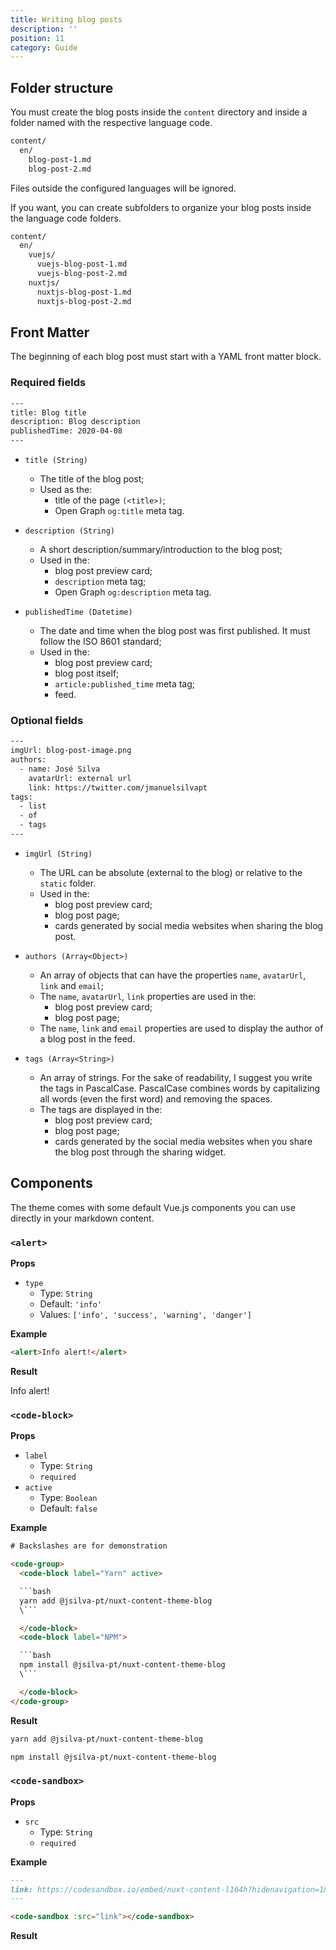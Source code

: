 ```yaml
---
title: Writing blog posts
description: ''
position: 11
category: Guide
---
```


## Folder structure

You must create the blog posts inside the `content` directory and inside a folder named with the respective language code.

```bash
content/
  en/
    blog-post-1.md
    blog-post-2.md
```

Files outside the configured languages will be ignored.

If you want, you can create subfolders to organize your blog posts inside the language code folders.

```bash
content/
  en/
    vuejs/
      vuejs-blog-post-1.md
      vuejs-blog-post-2.md
    nuxtjs/
      nuxtjs-blog-post-1.md
      nuxtjs-blog-post-2.md
```

## Front Matter

The beginning of each blog post must start with a YAML front matter block.

### Required fields

```bash
---
title: Blog title
description: Blog description
publishedTime: 2020-04-08
---
```

- `title (String)`
  - The title of the blog post;
  - Used as the:
    - title of the page `(<title>)`;
    - Open Graph `og:title` meta tag.

- `description (String)`
  - A short description/summary/introduction to the blog post;
  - Used in the:
    - blog post preview card;
    - `description` meta tag;
    -  Open Graph `og:description` meta tag.

- `publishedTime (Datetime)`
  - The date and time when the blog post was first published. It must follow the ISO 8601 standard;
  - Used in the:
    - blog post preview card;
    - blog post itself;
    - `article:published_time` meta tag;
    - feed.  

### Optional fields

```bash
---
imgUrl: blog-post-image.png
authors:
  - name: José Silva
    avatarUrl: external url
    link: https://twitter.com/jmanuelsilvapt
tags:
  - list
  - of
  - tags
---
```

- `imgUrl (String)`
  - The URL can be absolute (external to the blog) or relative to the `static` folder.
  - Used in the:
    - blog post preview card;
    - blog post page;
    - cards generated by social media websites when sharing the blog post.

- `authors (Array<Object>)`
  - An array of objects that can have the properties `name`, `avatarUrl`, `link` and `email`;
  - The `name`, `avatarUrl`, `link` properties are used in the:
    - blog post preview card;
    - blog post page;
  - The `name`, `link` and `email` properties are used to display the author of a blog post in the feed.

- `tags (Array<String>)`
  - An array of strings. For the sake of readability,  I suggest you write the tags in PascalCase. PascalCase combines words by capitalizing all words (even the first word) and removing the spaces.
  - The tags are displayed in the:
    - blog post preview card;
    - blog post page;
    - cards generated by the social media websites when you share the blog post through the sharing widget.

## Components

The theme comes with some default Vue.js components you can use directly in your markdown content.

### `<alert>`

**Props**

- `type`
  - Type: `String`
  - Default: `'info'`
  - Values: `['info', 'success', 'warning', 'danger']`

**Example**

```md
<alert>Info alert!</alert>
```

**Result**

<alert>Info alert!</alert>

### `<code-block>`

**Props**

- `label`
  - Type: `String`
  - `required`
- `active`
  - Type: `Boolean`
  - Default: `false`

**Example**

```html
# Backslashes are for demonstration

<code-group>
  <code-block label="Yarn" active>

  ```bash
  yarn add @jsilva-pt/nuxt-content-theme-blog
  \```

  </code-block>
  <code-block label="NPM">

  ```bash
  npm install @jsilva-pt/nuxt-content-theme-blog
  \```

  </code-block>
</code-group>
```

**Result**

<code-group>
  <code-block label="Yarn" active>

  ```bash
  yarn add @jsilva-pt/nuxt-content-theme-blog
  ```

  </code-block>
  <code-block label="NPM">

  ```bash
  npm install @jsilva-pt/nuxt-content-theme-blog
  ```

  </code-block>
</code-group>

### `<code-sandbox>`

**Props**

- `src`
  - Type: `String`
  - `required`

**Example**

```md
---
link: https://codesandbox.io/embed/nuxt-content-l164h?hidenavigation=1&theme=dark
---

<code-sandbox :src="link"></code-sandbox>
```

**Result**

<code-sandbox src="https://codesandbox.io/embed/nuxt-content-l164h?hidenavigation=1&theme=dark"></code-sandbox>

